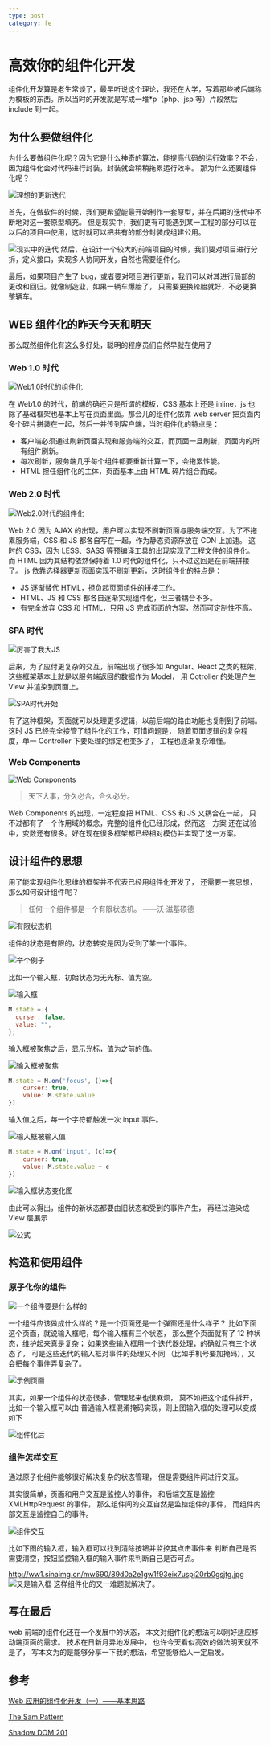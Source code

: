 ```yaml
---
type: post
category: fe
---
```


# 高效你的组件化开发

组件化开发算是老生常谈了，最早听说这个理论，我还在大学，写着那些被后端称为模板的东西。所以当时的开发就是写成一堆\*p（php、jsp 等）片段然后 include 到一起。

## 为什么要做组件化

为什么要做组件化呢？因为它是什么神奇的算法，能提高代码的运行效率？不会，因为组件化会对代码进行封装，封装就会稍稍拖累运行效率。
那为什么还要组件化呢？

![理想的更新迭代](http://ww4.sinaimg.cn/mw690/89d0a2e1gw1f93dxsw0zyj215n0qvtcf.jpg)

首先，在做软件的时候，我们更希望能最开始制作一套原型，并在后期的迭代中不断地对这一套原型填充。
但是现实中，我们更有可能遇到某一工程的部分可以在以后的项目中使用，这时就可以把共有的部分封装成组建公用。

![现实中的迭代](http://ww3.sinaimg.cn/mw690/89d0a2e1gw1f93ea4gcqtj219s0js0vz.jpg)
然后，在设计一个较大的前端项目的时候，我们要对项目进行分拆，定义接口，实现多人协同开发，自然也需要组件化。

最后，如果项目产生了 bug，或者要对项目进行更新，我们可以对其进行局部的更改和回归。就像制造业，如果一辆车爆胎了，
只需要更换轮胎就好，不必更换整辆车。

## WEB 组件化的昨天今天和明天

那么既然组件化有这么多好处，聪明的程序员们自然早就在使用了

### Web 1.0 时代

![Web1.0时代的组件化](http://ww3.sinaimg.cn/mw690/89d0a2e1gw1f93ea4vx7sj21480nn44a.jpg)

在 Web1.0 的时代，前端的确还只是所谓的模板，CSS 基本上还是 inline，js 也除了基础框架也基本上写在页面里面。那会儿的组件化依靠 web server
把页面内多个碎片拼装在一起，然后一并传到客户端，当时组件化的特点是：

- 客户端必须通过刷新页面实现和服务端的交互，而页面一旦刷新，页面内的所有组件刷新。
- 每次刷新，服务端几乎每个组件都要重新计算一下，会拖累性能。
- HTML 担任组件化的主体，页面基本上由 HTML 碎片组合而成。

### Web 2.0 时代

![Web2.0时代的组件化](http://ww3.sinaimg.cn/mw690/89d0a2e1gw1f93ea5eq1oj21d90rudmu.jpg)

Web 2.0 因为 AJAX 的出现，用户可以实现不刷新页面与服务端交互。为了不拖累服务端，CSS 和 JS 都各自写在一起，作为静态资源存放在 CDN 上加速。
这时的 CSS，因为 LESS、SASS 等预编译工具的出现实现了工程文件的组件化。
而 HTML 因为其结构依然保持着 1.0 时代的组件化，只不过这回是在前端拼接了。
js 依靠选择器更新页面实现不刷新更新，这时组件化的特点是：

- JS 逐渐替代 HTML，担负起页面组件的拼接工作。
- HTML、JS 和 CSS 都各自逐渐实现组件化，但三者耦合不多。
- 有完全放弃 CSS 和 HTML，只用 JS 完成页面的方案，然而可定制性不高。

### SPA 时代

![厉害了我大JS](http://ww2.sinaimg.cn/mw690/89d0a2e1gw1f93ea62d3bj21770jbq65.jpg)

后来，为了应付更复杂的交互，前端出现了很多如 Angular、React 之类的框架，这些框架基本上就是以服务端返回的数据作为 Model，
用 Cotroller 的处理产生 View 并渲染到页面上。

![SPA时代开始](http://ww1.sinaimg.cn/mw690/89d0a2e1gw1f93ea6msqgj21670oetdw.jpg)

有了这种框架，页面就可以处理更多逻辑，以前后端的路由功能也复制到了前端。
这时 JS 已经完全接管了组件化的工作，可惜问题是，
随着页面逻辑的复杂程度，单一 Controller 下要处理的绑定也变多了，
工程也逐渐复杂难懂。

### Web Components

![Web Components](http://ww4.sinaimg.cn/mw690/89d0a2e1gw1f93ea7hxopj21d80ld11e.jpg)

> 天下大事，分久必合，合久必分。

Web Components 的出现，一定程度把 HTML、CSS 和 JS 又耦合在一起，
只不过都有了一个作用域的概念，完整的组件化已经形成，然而这一方案
还在试验中，变数还有很多。好在现在很多框架都已经相对模仿并实现了这一方案。

## 设计组件的思想

用了能实现组件化思维的框架并不代表已经用组件化开发了，
还需要一套思想，那么如何设计组件呢？

> 任何一个组件都是一个有限状态机。 ——沃·滋基硕德

![有限状态机](http://ww1.sinaimg.cn/mw690/89d0a2e1gw1f93ea7muo1j20u6054q38.jpg)

组件的状态是有限的，状态转变是因为受到了某一个事件。

![举个例子](http://ww2.sinaimg.cn/mw690/89d0a2e1gw1f93ewntvqsj20ci0a13yp.jpg)

比如一个输入框，初始状态为无光标、值为空。

![输入框](http://ww3.sinaimg.cn/mw690/89d0a2e1gw1f93ea82j7kj20ca02ra9y.jpg)

```javascript
M.state = {
  curser: false,
  value: "",
};
```

输入框被聚焦之后，显示光标，值为之前的值。

![输入框被聚焦](http://ww1.sinaimg.cn/mw690/89d0a2e1gw1f93ea8dlpbj20ca02r3yf.jpg)

```javascript
M.state = M.on('focus', ()=>{
    curser: true,
    value: M.state.value
})
```

输入值之后，每一个字符都触发一次 input 事件。

![输入框被输入值](http://ww2.sinaimg.cn/mw690/89d0a2e1gw1f93ea8qr4pj20ca02rdft.jpg)

```javascript
M.state = M.on('input', (c)=>{
    curser: true,
    value: M.state.value + c
})
```

![输入框状态变化图](http://ww1.sinaimg.cn/mw690/89d0a2e1gw1f93ea929zzj20x50d3dh7.jpg)

由此可以得出，组件的新状态都要由旧状态和受到的事件产生，
再经过渲染成 View 层展示

![公式](http://ww4.sinaimg.cn/mw690/89d0a2e1gw1f93eaa6y5hj20rb06gjs5.jpg)

## 构造和使用组件

### 原子化你的组件

![一个组件要是什么样的](http://ww4.sinaimg.cn/mw690/89d0a2e1gw1f93ea9et4cj21220ebjsl.jpg)

一个组件应该做成什么样的？是一个页面还是一个弹窗还是什么样子？
比如下面这个页面，就说输入框吧，每个输入框有三个状态，
那么整个页面就有了 12 种状态，维护起来真是复杂；
如果这些输入框用一个迭代器处理，的确就只有三个状态了，
可是这些迭代的输入框对事件的处理又不同
（比如手机号要加掩码），又会把每个事件弄复杂了。

![示例页面](http://ww3.sinaimg.cn/mw690/89d0a2e1gw1f93ea9uu5qj20ol0w3dil.jpg)

其实，如果一个组件的状态很多，管理起来也很麻烦，
莫不如把这个组件拆开，比如一个输入框可以由
普通输入框混淆掩码实现，则上图输入框的处理可以变成如下

![组件化后](http://ww1.sinaimg.cn/mw690/89d0a2e1gw1f93eaavbbkj21gi0vyn28.jpg)

### 组件怎样交互

通过原子化组件能够很好解决复杂的状态管理，
但是需要组件间进行交互。

其实很简单，页面和用户交互是监控人的事件，
和后端交互是监控 XMLHttpRequest 的事件，
那么组件间的交互自然是监控组件的事件，
而组件内部交互是监控自己的事件。

![组件交互](http://ww1.sinaimg.cn/mw690/89d0a2e1gw1f93eix7uspj20rb0gsjtg.jpg)

比如下图的输入框，输入框可以找到清除按钮并监控其点击事件来
判断自己是否需要清空，按钮监控输入框的输入事件来判断自己是否可点。

http://ww1.sinaimg.cn/mw690/89d0a2e1gw1f93eix7uspj20rb0gsjtg.jpg
![又是输入框](http://ww3.sinaimg.cn/mw690/89d0a2e1gw1f93eabffgxj219x0he0yg.jpg)
这样组件化的又一难题就解决了。

## 写在最后

web 前端的组件化还在一个发展中的状态，
本文对组件化的想法可以刚好适应移动端页面的需求。
技术在日新月异地发展中，
也许今天看似高效的做法明天就不是了，
写本文为的是能够分享一下我的想法，希望能够给人一定启发。

## 参考

[Web 应用的组件化开发（一）——基本思路](http://www.ituring.com.cn/article/63549)

[The Sam Pattern](http://sam.js.org)

[Shadow DOM 201](https://www.html5rocks.com/en/tutorials/webcomponents/shadowdom-201/)
